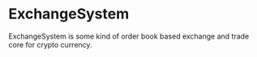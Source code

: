 # ExchangeSystem
ExchangeSystem is some kind of order book based exchange and trade core for crypto currency.
